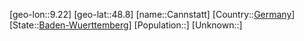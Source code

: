 ﻿---
location: [48.8,9.22]
type: City
tags:
- geo/City


SpocWebEntityId: 29472
isDeleted: false
confidential: public

---
[geo-lon::9.22]
[geo-lat::48.8]
[name::Cannstatt]
[Country::[Germany](geo/Continent/Europe/Germany.md)]
[State::[Baden-Wuerttemberg](geo/Continent/Europe/Germany/Baden-Wuerttemberg.md)]
[Population::]
[Unknown::]

